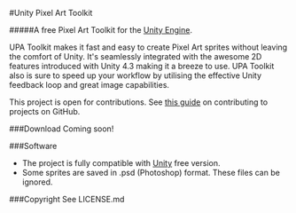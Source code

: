 #Unity Pixel Art Toolkit

#####A free Pixel Art Toolkit for the [Unity Engine](http://unity3d.com).

UPA Toolkit makes it fast and easy to create Pixel Art sprites without leaving the comfort of Unity. It's seamlessly integrated with the awesome 2D features introduced with Unity 4.3 making it a breeze to use. UPA Toolkit also is sure to speed up your workflow by utilising the effective Unity feedback loop and great image capabilities.

This project is open for contributions. See [this guide](https://guides.github.com/activities/contributing-to-open-source/) on contributing to projects on GitHub.

###Download
Coming soon!

###Software
- The project is fully compatible with [Unity](http://unity3d.com) free version.
- Some sprites are saved in .psd (Photoshop) format. These files can be ignored.

###Copyright
See LICENSE.md
